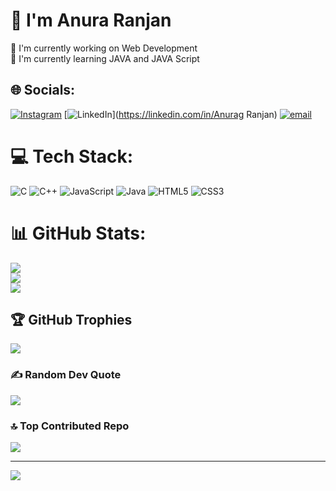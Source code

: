 # 💫 I'm Anura Ranjan
🔭 I'm currently working on Web Development<br>📖 I'm currently learning JAVA and JAVA Script


## 🌐 Socials:
[![Instagram](https://img.shields.io/badge/Instagram-%23E4405F.svg?logo=Instagram&logoColor=white)](https://instagram.com/anurag_rishav) [![LinkedIn](https://img.shields.io/badge/LinkedIn-%230077B5.svg?logo=linkedin&logoColor=white)](https://linkedin.com/in/Anurag Ranjan) [![email](https://img.shields.io/badge/Email-D14836?logo=gmail&logoColor=white)](mailto:anuragranjan373@gamil.com) 

# 💻 Tech Stack:
![C](https://img.shields.io/badge/c-%2300599C.svg?style=plastic&logo=c&logoColor=white) ![C++](https://img.shields.io/badge/c++-%2300599C.svg?style=plastic&logo=c%2B%2B&logoColor=white) ![JavaScript](https://img.shields.io/badge/javascript-%23323330.svg?style=plastic&logo=javascript&logoColor=%23F7DF1E) ![Java](https://img.shields.io/badge/java-%23ED8B00.svg?style=plastic&logo=openjdk&logoColor=white) ![HTML5](https://img.shields.io/badge/html5-%23E34F26.svg?style=plastic&logo=html5&logoColor=white) ![CSS3](https://img.shields.io/badge/css3-%231572B6.svg?style=plastic&logo=css3&logoColor=white)
# 📊 GitHub Stats:
![](https://github-readme-stats.vercel.app/api?username=Anurag1742&theme=dark&hide_border=false&include_all_commits=true&count_private=true)<br/>
![](https://github-readme-streak-stats.herokuapp.com/?user=Anurag1742&theme=dark&hide_border=false)<br/>
![](https://github-readme-stats.vercel.app/api/top-langs/?username=Anurag1742&theme=dark&hide_border=false&include_all_commits=true&count_private=true&layout=compact)

## 🏆 GitHub Trophies
![](https://github-profile-trophy.vercel.app/?username=Anurag1742&theme=radical&no-frame=false&no-bg=false&margin-w=4)

### ✍️ Random Dev Quote
![](https://quotes-github-readme.vercel.app/api?type=horizontal&theme=radical)

### 🔝 Top Contributed Repo
![](https://github-contributor-stats.vercel.app/api?username=Anurag1742&limit=5&theme=dark&combine_all_yearly_contributions=true)

---
[![](https://visitcount.itsvg.in/api?id=Anurag1742&icon=0&color=0)](https://visitcount.itsvg.in)

<!-- Proudly created with GPRM ( https://gprm.itsvg.in ) -->
